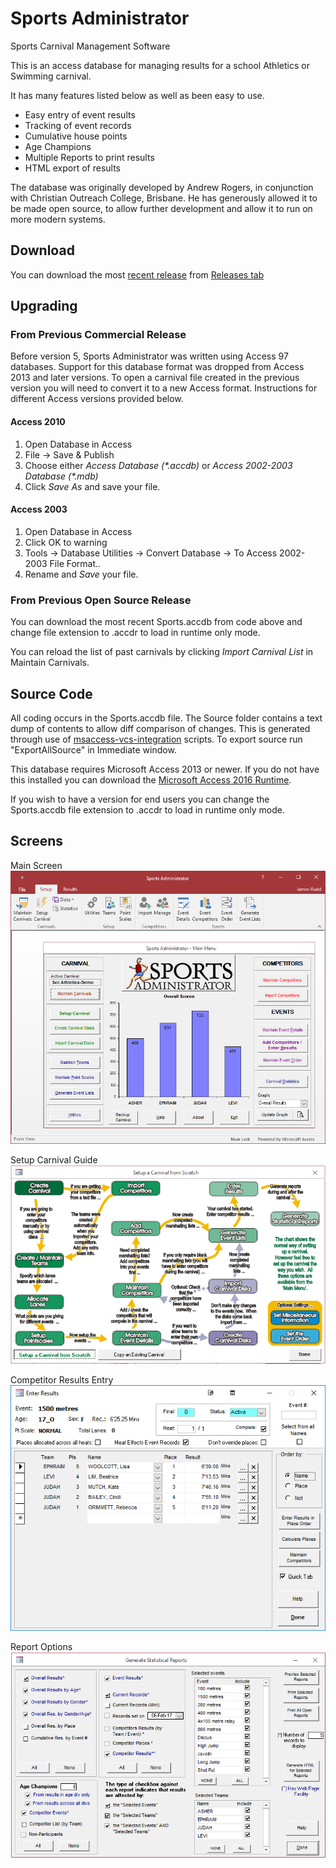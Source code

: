 # Sports Administrator
Sports Carnival Management Software 

This is an access database for managing results for a school Athletics or Swimming carnival.
 
It has many features listed below as well as been easy to use.
* Easy entry of event results 
* Tracking of event records 
* Cumulative house points 
* Age Champions
* Multiple Reports to print results
* HTML export of results

The database was originally developed by Andrew Rogers, in conjunction with Christian Outreach College, Brisbane. He has generously allowed it to be made open source, to allow further development and allow it to run on more modern systems.

## Download
You can download the most [recent release](https://github.com/ruddj/SportsAdmin/releases/latest) from [Releases tab](https://github.com/ruddj/SportsAdmin/releases/latest)

## Upgrading
### From Previous Commercial Release
Before version 5, Sports Administrator was written using Access 97 databases. 
Support for this database format was dropped from Access 2013 and later versions.
To open a carnival file created in the previous version you will need to convert it to a new Access format. 
Instructions for different Access versions provided below.

#### Access 2010 ####
1. Open Database in Access
2. File -> Save & Publish
3. Choose either *Access Database (\*.accdb)* or *Access 2002-2003 Database (\*.mdb)*
4. Click *Save As* and save your file.

#### Access 2003 ####
1. Open Database in Access
2. Click OK to warning
3. Tools -> Database Utilities -> Convert Database -> To Access 2002-2003 File Format..
4. Rename and *Save* your file.

### From Previous Open Source Release
You can download the most recent Sports.accdb from code above and change file extension to .accdr to load in runtime only mode. 

You can reload the list of past carnivals by clicking *Import Carnival List* in Maintain Carnivals.


## Source Code
All coding occurs in the Sports.accdb file. The Source folder contains a text dump of contents to allow diff comparison of changes. 
This is generated through use of [msaccess-vcs-integration](https://github.com/timabell/msaccess-vcs-integration) scripts.
To export source run "ExportAllSource" in Immediate window.

This database requires Microsoft Access 2013 or newer. If you do not have this installed you can download the [Microsoft Access 2016 Runtime](https://www.microsoft.com/en-us/download/details.aspx?id=50040).

If you wish to have a version for end users you can change the Sports.accdb file extension to .accdr to load in runtime only mode.

## Screens
Main Screen
![Sports Admin Main Screen](https://github.com/ruddj/SportsAdmin/blob/master/docs/MainScreen.png?raw=true)

Setup Carnival Guide
![Setup Carnival Guide](https://github.com/ruddj/SportsAdmin/blob/master/docs/SetupCarnival.png?raw=true)

Competitor Results Entry
![Competitor Results Entry](https://github.com/ruddj/SportsAdmin/blob/master/docs/ResultsEntry.png?raw=true)

Report Options
![Report Options](https://github.com/ruddj/SportsAdmin/blob/master/docs/Reports.png?raw=true)

